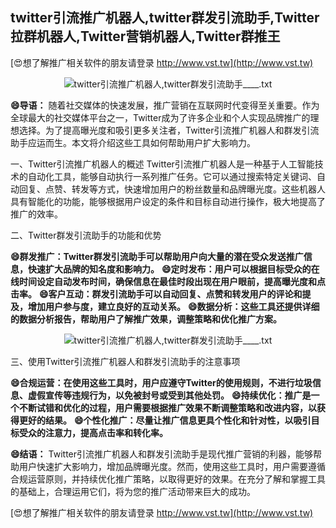 ## **twitter引流推广机器人,twitter群发引流助手,Twitter拉群机器人,Twitter营销机器人,Twitter群推王**

[😍想了解推广相关软件的朋友请登录 http://www.vst.tw](http://www.vst.tw)

 <center><img src="https://vst.tw/MP4/tuiguang/png/1.png" alt="twitter引流推广机器人,twitter群发引流助手____.txt"></center>

**😄导语：**
随着社交媒体的快速发展，推广营销在互联网时代变得至关重要。作为全球最大的社交媒体平台之一，Twitter成为了许多企业和个人实现品牌推广的理想选择。为了提高曝光度和吸引更多关注者，Twitter引流推广机器人和群发引流助手应运而生。本文将介绍这些工具如何帮助用户扩大影响力。

一、Twitter引流推广机器人的概述
Twitter引流推广机器人是一种基于人工智能技术的自动化工具，能够自动执行一系列推广任务。它可以通过搜索特定关键词、自动回复、点赞、转发等方式，快速增加用户的粉丝数量和品牌曝光度。这些机器人具有智能化的功能，能够根据用户设定的条件和目标自动进行操作，极大地提高了推广的效率。

二、Twitter群发引流助手的功能和优势

**😄群发推广：Twitter群发引流助手可以帮助用户向大量的潜在受众发送推广信息，快速扩大品牌的知名度和影响力。**
**😄定时发布：用户可以根据目标受众的在线时间设定自动发布时间，确保信息在最佳时段出现在用户眼前，提高曝光度和点击率。**
**😄客户互动：群发引流助手可以自动回复、点赞和转发用户的评论和提及，增加用户参与度，建立良好的互动关系。**
**😄数据分析：这些工具还提供详细的数据分析报告，帮助用户了解推广效果，调整策略和优化推广方案。**

 <center><img src="https://vst.tw/MP4/tuiguang/png/2.png" alt="twitter引流推广机器人,twitter群发引流助手____.txt"></center>

三、使用Twitter引流推广机器人和群发引流助手的注意事项

**😄合规运营：在使用这些工具时，用户应遵守Twitter的使用规则，不进行垃圾信息、虚假宣传等违规行为，以免被封号或受到其他处罚。**
**😄持续优化：推广是一个不断试错和优化的过程，用户需要根据推广效果不断调整策略和改进内容，以获得更好的结果。**
**😄个性化推广：尽量让推广信息更具个性化和针对性，以吸引目标受众的注意力，提高点击率和转化率。**

**😄结语：**
Twitter引流推广机器人和群发引流助手是现代推广营销的利器，能够帮助用户快速扩大影响力，增加品牌曝光度。然而，使用这些工具时，用户需要遵循合规运营原则，并持续优化推广策略，以取得更好的效果。在充分了解和掌握工具的基础上，合理运用它们，将为您的推广活动带来巨大的成功。

[😍想了解推广相关软件的朋友请登录 http://www.vst.tw](http://www.vst.tw)



